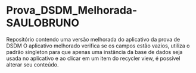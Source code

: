 # Prova_DSDM_Melhorada-SAULOBRUNO
Repositório contendo uma versão melhorada do aplicativo da prova de DSDM
O aplicativo melhorado verifica se os campos estão vazios, utiliza o padrão singleton para que apenas uma instância da base de dados seja usada no aplicativo e ao clicar em
um item do recycler view, é possível alterar seu conteúdo.
